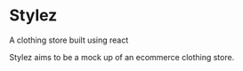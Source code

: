 # Stylez
A clothing store built using react

Stylez aims to be a mock up of an ecommerce clothing store.
